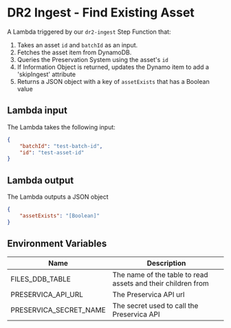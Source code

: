 # DR2 Ingest - Find Existing Asset

A Lambda triggered by our `dr2-ingest` Step Function that:

1. Takes an asset `id` and `batchId` as an input.
1. Fetches the asset item from DynamoDB.
1. Queries the Preservation System using the asset's `id`
1. If Information Object is returned, updates the Dynamo item to add a 'skipIngest' attribute
1. Returns a JSON object with a key of `assetExists` that has a Boolean value

## Lambda input

The Lambda takes the following input:

```json
{
	"batchId": "test-batch-id",
	"id": "test-asset-id"
}
```

## Lambda output

The Lambda outputs a JSON object

```json
{
	"assetExists": "[Boolean]"
}
```

## Environment Variables

| Name                   | Description                                                  |
| ---------------------- | ------------------------------------------------------------ |
| FILES_DDB_TABLE        | The name of the table to read assets and their children from |
| PRESERVICA_API_URL     | The Preservica API url                                       |
| PRESERVICA_SECRET_NAME | The secret used to call the Preservica API                   |
